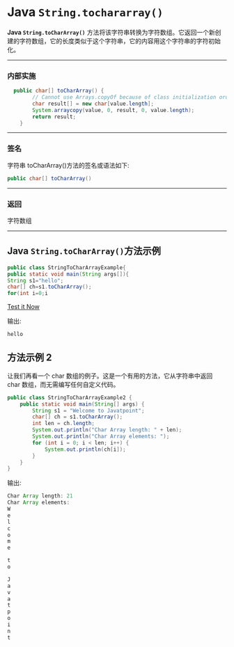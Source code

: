 # Java `String.tochararray()`



**Java `String.toCharArray()`** 方法将该字符串转换为字符数组。它返回一个新创建的字符数组，它的长度类似于这个字符串，它的内容用这个字符串的字符初始化。

* * *

### 内部实施

```java
  public char[] toCharArray() {
        // Cannot use Arrays.copyOf because of class initialization order issues
        char result[] = new char[value.length];
        System.arraycopy(value, 0, result, 0, value.length);
        return result;
    }

```

* * *

### 签名

字符串 toCharArray()方法的签名或语法如下:

```java
public char[] toCharArray()

```

* * *

### 返回

字符数组

* * *

## Java `String.toCharArray()`方法示例

```java
public class StringToCharArrayExample{
public static void main(String args[]){
String s1="hello";
char[] ch=s1.toCharArray();
for(int i=0;i
```

[Test it Now](https://compiler.javatpoint.com/opr/test.jsp?filename=StringToCharArrayExample)

输出:

```java
hello

```

## 方法示例 2

让我们再看一个 char 数组的例子。这是一个有用的方法，它从字符串中返回 char 数组，而无需编写任何自定义代码。

```java
public class StringToCharArrayExample2 {
	public static void main(String[] args) {
		String s1 = "Welcome to Javatpoint";
		char[] ch = s1.toCharArray();
		int len = ch.length;
		System.out.println("Char Array length: " + len);
		System.out.println("Char Array elements: ");
		for (int i = 0; i < len; i++) {
			System.out.println(ch[i]);
		}
	}
}
```

输出:

```java
Char Array length: 21
Char Array elements: 
W
e
l
c
o
m
e

t
o

J
a
v
a
t
p
o
i
n
t

```